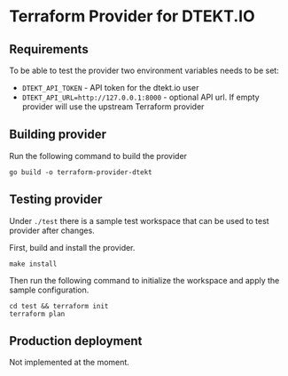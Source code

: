 # Terraform Provider for DTEKT.IO

## Requirements

To be able to test the provider two environment variables needs to be set:

* `DTEKT_API_TOKEN` - API token for the dtekt.io user
* `DTEKT_API_URL=http://127.0.0.1:8000` - optional API url. If empty provider will use the upstream Terraform provider

## Building provider

Run the following command to build the provider

```shell
go build -o terraform-provider-dtekt
```

## Testing provider

Under `./test` there is a sample test workspace that can be used to test provider after changes.

First, build and install the provider.

```shell
make install
```

Then run the following command to initialize the workspace and apply the sample configuration.

```shell
cd test && terraform init 
terraform plan
```

## Production deployment
Not implemented at the moment.
